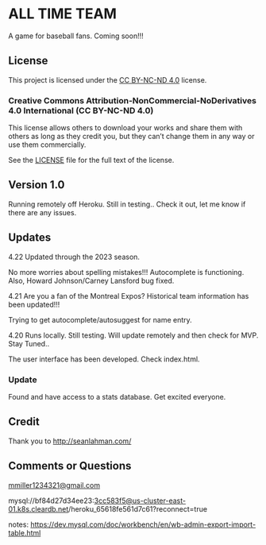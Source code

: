 # ALL TIME TEAM

A game for baseball fans. Coming soon!!!


## License

This project is licensed under the [CC BY-NC-ND 4.0](https://creativecommons.org/licenses/by-nc-nd/4.0/) license.

### Creative Commons Attribution-NonCommercial-NoDerivatives 4.0 International (CC BY-NC-ND 4.0)

This license allows others to download your works and share them with others as long as they credit you, but they can’t change them in any way or use them commercially.

See the [LICENSE](LICENSE) file for the full text of the license.

## Version 1.0

Running remotely off Heroku. Still in testing.. Check it out, let me know if there are any issues. 

## Updates

4.22 Updated through the 2023 season. 

No more worries about spelling mistakes!!! Autocomplete is functioning. Also, Howard Johnson/Carney Lansford bug fixed. 

4.21 Are you a fan of the Montreal Expos? Historical team information has been updated!!!

Trying to get autocomplete/autosuggest for name entry.

4.20 Runs locally. Still testing. Will update remotely and then check for MVP. Stay Tuned..

The user interface has been developed. Check index.html.

### Update 

Found and have access to a stats database. Get excited everyone. 

## Credit

Thank you to http://seanlahman.com/

## Comments or Questions
mmiller1234321@gmail.com

mysql://bf84d27d34ee23:3cc583f5@us-cluster-east-01.k8s.cleardb.net/heroku_65618fe561d7c61?reconnect=true


notes:
https://dev.mysql.com/doc/workbench/en/wb-admin-export-import-table.html